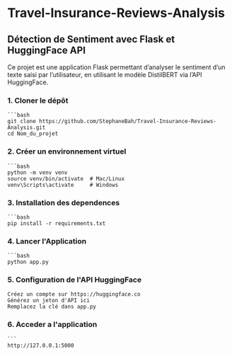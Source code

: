 # Travel-Insurance-Reviews-Analysis

## Détection de Sentiment avec Flask et HuggingFace API

Ce projet est une application Flask permettant d’analyser le sentiment d’un texte saisi par l’utilisateur,
en utilisant le modèle DistilBERT via l’API HuggingFace.

### 1. Cloner le dépôt
    ```bash
    git clone https://github.com/StephaneBah/Travel-Insurance-Reviews-Analysis.git
    cd Nom_du_projet

### 2. Créer un environnement virtuel
    ```bash
    python -m venv venv
    source venv/bin/activate  # Mac/Linux
    venv\Scripts\activate     # Windows

### 3. Installation des dependences
    ```bash
    pip install -r requirements.txt

### 4. Lancer l'Application
    ```bash
    python app.py

### 5. Configuration de l'API HuggingFace
    Créez un compte sur https://huggingface.co
    Générez un jeton d'API ici
    Remplacez la clé dans app.py

### 6. Acceder a l'application
    ```
    http://127.0.0.1:5000
